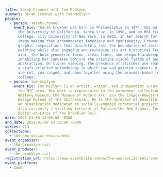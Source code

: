 ```yaml
---
title: Sarah Crowner with Tom McGlynn
summary: Sarah Crowner with Tom McGlynn
people:
  - person: sarah-crowner
    event_bio: "Sarah Crowner was born in Philadelphia in 1974. She earned a BA from
      the University of California, Santa Cruz, in 1996, and an MFA from Hunter
      College, City University of New York, in 2002. In her search for a mode of
      image making that accommodates immediacy and spontaneity, Crowner creates
      graphic compositions that discretely test the boundaries of abstract
      painting while also engaging and reshaping its art historical legacy. From
      afar, the bold geometric forms, clean lines, and elegant arabesques
      inhabiting her canvases conjure the pristine visual fields of geometric
      abstraction. On closer viewing, the presence of stitches and seams reveals
      a craft-oriented methodology in which raw and painted segments of canvas
      are cut, rearranged, and sewn together using the process-based logic of
      collage. "
  - person: tom-mcglynn
    event_bio: Tom McGlynn is an artist, writer, and independent curator based in
      the NYC area. His work is represented in the permanent collections of the
      Whitney Museum, the Museum of Modern Art, and the Cooper-Hewitt National
      Design Museum of the Smithsonian. He is the director of Beautiful Fields,
      an organization dedicated to socially-engaged curatorial projects, and is
      also currently a visiting lecturer at Parsons/the New School. Tom is an
      Editor-at-Large of the Brooklyn Rail.
date: 2021-01-08 13:00:00 -0500
end_date: 2021-01-08 14:30:00 -0500
series: 213
collections:
  - the-new-social-environment
event_organizer:
  - the-brooklyn-rail
event_producer:
  - the-brooklyn-rail
registration_url: https://www.eventbrite.com/e/the-new-social-environment-213-sarah-crowner-with-tom-mcglynn-tickets-133865664807
event_platform:
  - zoom
---
```

